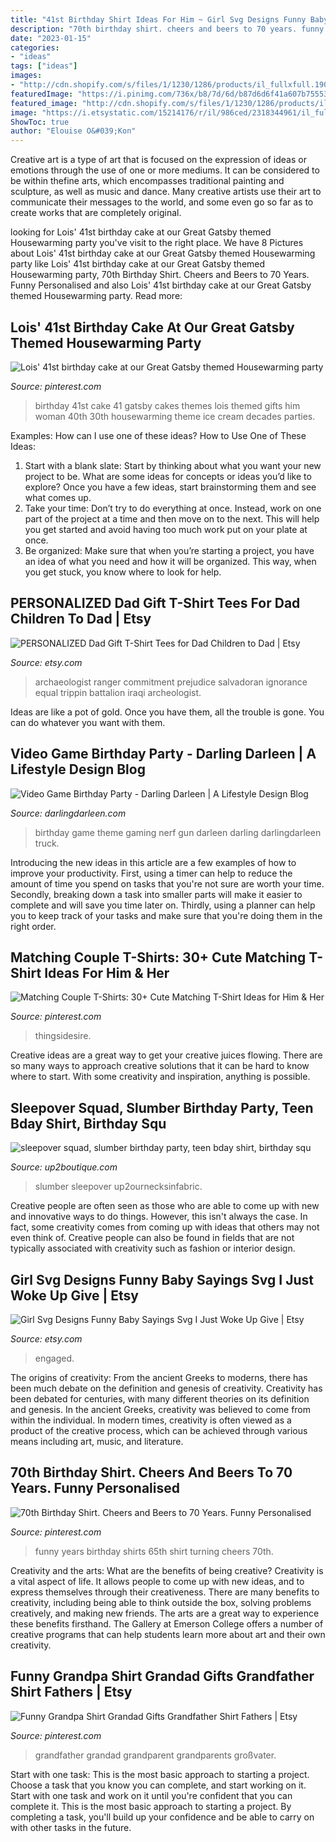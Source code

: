 ```yaml
---
title: "41st Birthday Shirt Ideas For Him ~ Girl Svg Designs Funny Baby Sayings Svg I Just Woke Up Give"
description: "70th birthday shirt. cheers and beers to 70 years. funny personalised"
date: "2023-01-15"
categories:
- "ideas"
tags: ["ideas"]
images:
- "http://cdn.shopify.com/s/files/1/1230/1286/products/il_fullxfull.1900686079_ottv_d0e06d7d-8fb8-4406-b48e-61be0271b3d3_grande.jpg?v=1571610737"
featuredImage: "https://i.pinimg.com/736x/b8/7d/6d/b87d6d6f41a607b7555317a798cd04e7.jpg"
featured_image: "http://cdn.shopify.com/s/files/1/1230/1286/products/il_fullxfull.1900686079_ottv_d0e06d7d-8fb8-4406-b48e-61be0271b3d3_grande.jpg?v=1571610737"
image: "https://i.etsystatic.com/15214176/r/il/986ced/2318344961/il_fullxfull.2318344961_110z.jpg"
ShowToc: true
author: "Elouise O&#039;Kon"
---
```



Creative art is a type of art that is focused on the expression of ideas or emotions through the use of one or more mediums. It can be considered to be within thefine arts, which encompasses traditional painting and sculpture, as well as music and dance. Many creative artists use their art to communicate their messages to the world, and some even go so far as to create works that are completely original.

	

		
looking for Lois&#039; 41st birthday cake at our Great Gatsby themed Housewarming party you've visit to the right place. We have 8 Pictures about Lois&#039; 41st birthday cake at our Great Gatsby themed Housewarming party like Lois&#039; 41st birthday cake at our Great Gatsby themed Housewarming party, 70th Birthday Shirt. Cheers and Beers to 70 Years. Funny Personalised and also Lois&#039; 41st birthday cake at our Great Gatsby themed Housewarming party. Read more:
		
    
## Lois&#039; 41st Birthday Cake At Our Great Gatsby Themed Housewarming Party

<img loading=lazy src="https://i.pinimg.com/originals/34/6b/d6/346bd6af38671321837e305775d6a100.jpg" onerror="this.onerror=null;this.src='https://tse2.mm.bing.net/th?id=OIP.6YpHsBwT4vvYZX6v4pG7ogHaJ4&amp;pid=15.1';" alt="Lois&#039; 41st birthday cake at our Great Gatsby themed Housewarming party">

_Source: pinterest.com_

>birthday 41st cake 41 gatsby cakes themes lois themed gifts him woman 40th 30th housewarming theme ice cream decades parties. 

	

Examples: How can I use one of these ideas?
How to Use One of These Ideas: 
1. Start with a blank slate: Start by thinking about what you want your new project to be. What are some ideas for concepts or ideas you’d like to explore? Once you have a few ideas, start brainstorming them and see what comes up. 
2. Take your time: Don’t try to do everything at once. Instead, work on one part of the project at a time and then move on to the next. This will help you get started and avoid having too much work put on your plate at once. 
3. Be organized: Make sure that when you’re starting a project, you have an idea of what you need and how it will be organized. This way, when you get stuck, you know where to look for help. 

    
## PERSONALIZED Dad Gift T-Shirt Tees For Dad Children To Dad | Etsy

<img loading=lazy src="https://i.etsystatic.com/15214176/r/il/986ced/2318344961/il_fullxfull.2318344961_110z.jpg" onerror="this.onerror=null;this.src='https://tse3.mm.bing.net/th?id=OIP.gduRd2RjzThVxvw-ZNwqlgHaHa&amp;pid=15.1';" alt="PERSONALIZED Dad Gift T-Shirt Tees for Dad Children to Dad | Etsy">

_Source: etsy.com_

>archaeologist ranger commitment prejudice salvadoran ignorance equal trippin battalion iraqi archeologist. 

	

Ideas are like a pot of gold. Once you have them, all the trouble is gone. You can do whatever you want with them.

    
## Video Game Birthday Party - Darling Darleen | A Lifestyle Design Blog

<img loading=lazy src="http://darlingdarleen.com/wp-content/uploads/2015/02/videogamebirthdaytable.jpg" onerror="this.onerror=null;this.src='https://tse4.mm.bing.net/th?id=OIP.unc0xbcMI_oTIeV3qFd6rQHaE8&amp;pid=15.1';" alt="Video Game Birthday Party - Darling Darleen | A Lifestyle Design Blog">

_Source: darlingdarleen.com_

>birthday game theme gaming nerf gun darleen darling darlingdarleen truck. 

	

Introducing the new ideas in this article are a few examples of how to improve your productivity. First, using a timer can help to reduce the amount of time you spend on tasks that you're not sure are worth your time. Secondly, breaking down a task into smaller parts will make it easier to complete and will save you time later on. Thirdly, using a planner can help you to keep track of your tasks and make sure that you're doing them in the right order.

    
## Matching Couple T-Shirts: 30+ Cute Matching T-Shirt Ideas For Him &amp; Her

<img loading=lazy src="https://i.pinimg.com/736x/7c/26/a7/7c26a7ce2e531b89b8e94306ea7d9537.jpg" onerror="this.onerror=null;this.src='https://tse2.mm.bing.net/th?id=OIP.PY0FSkhmdP1RP3GP8ot2zAHaFp&amp;pid=15.1';" alt="Matching Couple T-Shirts: 30+ Cute Matching T-Shirt Ideas for Him &amp; Her">

_Source: pinterest.com_

>thingsidesire. 

	

Creative ideas are a great way to get your creative juices flowing. There are so many ways to approach creative solutions that it can be hard to know where to start. With some creativity and inspiration, anything is possible.

    
## Sleepover Squad, Slumber Birthday Party, Teen Bday Shirt, Birthday Squ

<img loading=lazy src="http://cdn.shopify.com/s/files/1/1230/1286/products/il_fullxfull.1900686079_ottv_d0e06d7d-8fb8-4406-b48e-61be0271b3d3_grande.jpg?v=1571610737" onerror="this.onerror=null;this.src='https://tse2.mm.bing.net/th?id=OIP.nT0sVKuoE6x4qOcupigDGQAAAA&amp;pid=15.1';" alt="sleepover squad, slumber birthday party, teen bday shirt, birthday squ">

_Source: up2boutique.com_

>slumber sleepover up2ournecksinfabric. 

	

Creative people are often seen as those who are able to come up with new and innovative ways to do things. However, this isn't always the case. In fact, some creativity comes from coming up with ideas that others may not even think of. Creative people can also be found in fields that are not typically associated with creativity such as fashion or interior design.

    
## Girl Svg Designs Funny Baby Sayings Svg I Just Woke Up Give | Etsy

<img loading=lazy src="https://i.etsystatic.com/16450123/r/il/a56d8b/1462572726/il_794xN.1462572726_nnzy.jpg" onerror="this.onerror=null;this.src='https://tse2.mm.bing.net/th?id=OIP.DVARWNhlkSvMJuNoHUzbUgHaHa&amp;pid=15.1';" alt="Girl Svg Designs Funny Baby Sayings Svg I Just Woke Up Give | Etsy">

_Source: etsy.com_

>engaged. 

	

The origins of creativity: From the ancient Greeks to moderns, there has been much debate on the definition and genesis of creativity.
Creativity has been debated for centuries, with many different theories on its definition and genesis. In the ancient Greeks, creativity was believed to come from within the individual. In modern times, creativity is often viewed as a product of the creative process, which can be achieved through various means including art, music, and literature.

    
## 70th Birthday Shirt. Cheers And Beers To 70 Years. Funny Personalised

<img loading=lazy src="https://i.pinimg.com/736x/b8/7d/6d/b87d6d6f41a607b7555317a798cd04e7.jpg" onerror="this.onerror=null;this.src='https://tse1.mm.bing.net/th?id=OIP.6-WS2JLYY9dVOUmsB5ZWWQHaF7&amp;pid=15.1';" alt="70th Birthday Shirt. Cheers and Beers to 70 Years. Funny Personalised">

_Source: pinterest.com_

>funny years birthday shirts 65th shirt turning cheers 70th. 

	

Creativity and the arts: What are the benefits of being creative?
Creativity is a vital aspect of life. It allows people to come up with new ideas, and to express themselves through their creativeness. There are many benefits to creativity, including being able to think outside the box, solving problems creatively, and making new friends. The arts are a great way to experience these benefits firsthand. The Gallery at Emerson College offers a number of creative programs that can help students learn more about art and their own creativity.

    
## Funny Grandpa Shirt Grandad Gifts Grandfather Shirt Fathers | Etsy

<img loading=lazy src="https://i.pinimg.com/originals/6d/32/96/6d32964d0ef86e323a9a8a01c1bab65b.jpg" onerror="this.onerror=null;this.src='https://tse1.mm.bing.net/th?id=OIP.DSqRn8QorsSO8T9L_FGBrAHaLH&amp;pid=15.1';" alt="Funny Grandpa Shirt Grandad Gifts Grandfather Shirt Fathers | Etsy">

_Source: pinterest.com_

>grandfather grandad grandparent grandparents großvater. 

	

Start with one task: This is the most basic approach to starting a project. Choose a task that you know you can complete, and start working on it.
Start with one task and work on it until you're confident that you can complete it. This is the most basic approach to starting a project. By completing a task, you'll build up your confidence and be able to carry on with other tasks in the future.


